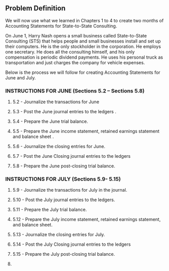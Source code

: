 ## Problem Definition

We will now use what we learned in Chapters 1 to 4 to create two months of Accounting Statements for State-to-State Consulting.

On June 1, Harry Nash opens a small business called State-to-State Consulting (STS) that helps people and small businesses install and set up their computers. He is the only stockholder in the corporation. He employs one secretary. He does all the consulting himself, and his only compensation is periodic dividend payments. He uses his personal truck as transportation and just charges the company for vehicle expenses.

Below is the process we will follow for creating Accounting Statements for June and July.

### INSTRUCTIONS FOR JUNE (Sections 5.2 – Sections 5.8)

1.  5.2 - Journalize the transactions for June

2.  5.3 - Post the June journal entries to the ledgers .

3.  5.4 - Prepare the June trial balance.

4.  5.5 - Prepare the June income statement, retained earnings statement and balance sheet .

5.  5.6 - Journalize the closing entries for June.

6.  5.7 - Post the June Closing journal entries to the ledgers

7.  5.8 - Prepare the June post-closing trial balance.

### INSTRUCTIONS FOR JULY (Sections 5.9- 5.15)

1.  5.9 - Journalize the transactions for July in the journal.

2.  5.10 - Post the July journal entries to the ledgers.

3.  5.11 - Prepare the July trial balance.

4.  5.12 - Prepare the July income statement, retained earnings statement, and balance sheet.

5.  5.13 - Journalize the closing entries for July.

6.  5.14 - Post the July Closing journal entries to the ledgers

7.  5.15 - Prepare the July post-closing trial balance.

8.  
